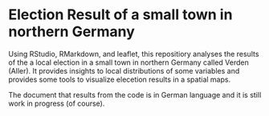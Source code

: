 # Election Result of a small town in northern Germany

Using RStudio, RMarkdown, and leaflet, this repositiory analyses the results of the a local election in a small town in northern Germany called Verden (Aller). It provides insights to local distributions of some variables and provides some tools to visualize elecetion results in a spatial maps.

The document that results from the code is in German language and it is still work in progress (of course). 

